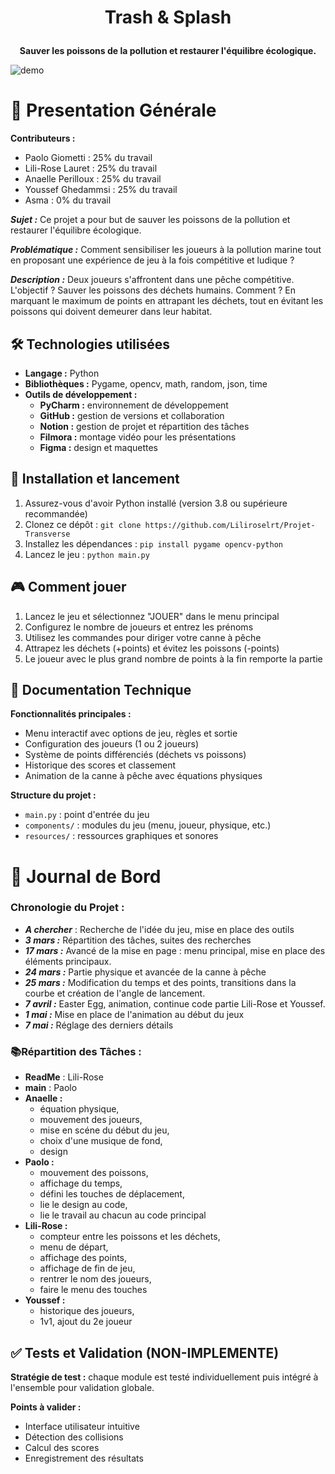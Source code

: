 <h1 align=center>
    <p>Trash & Splash</p>
</h1>

<p align=center>
    <strong>Sauver les poissons de la pollution et restaurer l'équilibre écologique. </strong>
</p>

![demo](https://i.imgur.com/APnqbvf.png)

# 📖 Presentation Générale

**Contributeurs :**

- Paolo Giometti : 25% du travail
- Lili-Rose Lauret : 25% du travail
- Anaelle Perilloux : 25% du travail
- Youssef Ghedammsi : 25% du travail
- Asma : 0% du travail

__*Sujet :*__ Ce projet a pour but de sauver les poissons de la pollution et restaurer l'équilibre écologique.

__*Problématique :*__ Comment sensibiliser les joueurs à la pollution marine tout en proposant une expérience de jeu à
la fois compétitive et ludique ?

__*Description :*__ Deux joueurs s'affrontent dans une pêche compétitive. L'objectif ? Sauver les poissons des déchets
humains. Comment ? En marquant le maximum de points en attrapant les déchets, tout en évitant les poissons qui doivent
demeurer dans leur habitat.

## 🛠️ Technologies utilisées

- **Langage :** Python
- **Bibliothèques :** Pygame, opencv, math, random, json, time
- **Outils de développement :**
    - **PyCharm :** environnement de développement
    - **GitHub :** gestion de versions et collaboration
    - **Notion :** gestion de projet et répartition des tâches
    - **Filmora :** montage vidéo pour les présentations
    - **Figma :** design et maquettes

## 🚀 Installation et lancement

1. Assurez-vous d'avoir Python installé (version 3.8 ou supérieure recommandée)
2. Clonez ce dépôt : `git clone https://github.com/Liliroselrt/Projet-Transverse`
3. Installez les dépendances : `pip install pygame opencv-python`
4. Lancez le jeu : `python main.py`

## 🎮 Comment jouer

1. Lancez le jeu et sélectionnez "JOUER" dans le menu principal
2. Configurez le nombre de joueurs et entrez les prénoms
3. Utilisez les commandes pour diriger votre canne à pêche
4. Attrapez les déchets (+points) et évitez les poissons (-points)
5. Le joueur avec le plus grand nombre de points à la fin remporte la partie

## 📝 Documentation Technique

**Fonctionnalités principales :**

- Menu interactif avec options de jeu, règles et sortie
- Configuration des joueurs (1 ou 2 joueurs)
- Système de points différenciés (déchets vs poissons)
- Historique des scores et classement
- Animation de la canne à pêche avec équations physiques

**Structure du projet :**

- `main.py` : point d'entrée du jeu
- `components/` : modules du jeu (menu, joueur, physique, etc.)
- `resources/` : ressources graphiques et sonores

# 📆 Journal de Bord

### **Chronologie du Projet :**

- __*A chercher*__ : Recherche de l'idée du jeu, mise en place des outils
- __*3 mars :*__ Répartition des tâches, suites des recherches
- __*17 mars :*__ Avancé de la mise en page : menu principal, mise en place des éléments principaux.
- __*24 mars :*__ Partie physique et avancée de la canne à pêche
- __*25 mars :*__ Modification du temps et des points, transitions dans la courbe et création de l'angle de lancement.
- __*7 avril :*__ Easter Egg, animation, continue code partie Lili-Rose et Youssef.
- __*1 mai :*__ Mise en place de l'animation au début du jeux 
- __*7 mai :*__ Réglage des derniers détails

### 📚**Répartition des Tâches :**

- **ReadMe** : Lili-Rose
- **main** : Paolo 
- **Anaelle :**
  - équation physique,
  - mouvement des joueurs, 
  - mise en scéne du début du jeu,
  - choix d'une musique de fond,
  - design 
- **Paolo :**
  - mouvement des poissons,
  - affichage du temps,
  - défini les touches de déplacement, 
  - lie le design au code,
  - lie le travail au chacun au code principal
- **Lili-Rose :**
  - compteur entre les poissons et les déchets,
  - menu de départ,
  - affichage des points,
  - affichage de fin de jeu, 
  - rentrer le nom des joueurs,
  - faire le menu des touches
- **Youssef :**
  - historique des joueurs,
  - 1v1, ajout du 2e joueur

## ✅ Tests et Validation (NON-IMPLEMENTE)

**Stratégie de test :** chaque module est testé individuellement puis intégré à l'ensemble pour validation globale.

**Points à valider :**

- Interface utilisateur intuitive
- Détection des collisions
- Calcul des scores
- Enregistrement des résultats
